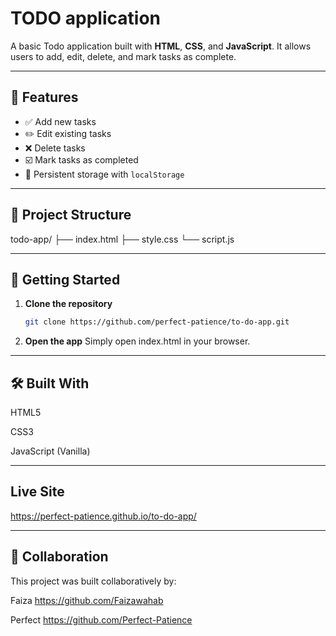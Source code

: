  # TODO application
 
 A basic Todo application built with **HTML**, **CSS**, and **JavaScript**. It allows users to add, edit, delete, and mark tasks as complete.

 ---

## 🚀 Features

- ✅ Add new tasks
- ✏️ Edit existing tasks
- ❌ Delete tasks
- ☑️ Mark tasks as completed
- 💾 Persistent storage with `localStorage`

---

## 📁 Project Structure

todo-app/
├── index.html
├── style.css
└── script.js

---

## 🔧 Getting Started

1. **Clone the repository**
   ```bash
   git clone https://github.com/perfect-patience/to-do-app.git


2. **Open the app**
    Simply open index.html in your browser.

---

## 🛠️ Built With
HTML5

CSS3

JavaScript (Vanilla)

---

## Live Site
https://perfect-patience.github.io/to-do-app/

---

## 🤝 Collaboration
This project was built collaboratively by:

Faiza https://github.com/Faizawahab

Perfect  https://github.com/Perfect-Patience